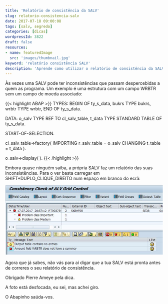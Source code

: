 ```yaml
---
title: 'Relatório de consistência da SALV'
slug: relatorio-consistencia-salv
date: 2017-07-18 09:00:08
tags: [salv, segredo]
categories: [dicas]
wordpressId: 3822
draft: false
resources:
- name: featuredImage
  src: 'images/thumbnail.jpg'
keyword: 'relatório consistência SALV'
description: 'Aprende como utilizar o relatório de consistência da SALV para descobrires todos os problemas que ela possa ter que de outra forma não descobririas'
---
```

Às vezes uma SALV pode ter inconsistências que passam despercebidas a quem as programa. Um exemplo é uma estrutura com um campo WRBTR sem um campo de moeda associado:

<!--more-->


{{< highlight ABAP >}}
TYPES: BEGIN OF ty_s_data,
         bukrs TYPE bukrs,
         wrbtr TYPE wrbtr,
       END OF ty_s_data.

DATA: o_salv TYPE REF TO cl_salv_table,
      t_data TYPE STANDARD TABLE OF ty_s_data.

START-OF-SELECTION.

  cl_salv_table=>factory(
    IMPORTING
      r_salv_table   = o_salv
    CHANGING
      t_table        = t_data ).

  o_salv->display( ).
{{< /highlight >}}

Embora quase ninguém saiba, a própria SALV faz um relatório das suas inconsistências. Para o ver basta carregar em SHIFT+DUPLO_CLIQUE_DIREITO num espaço em branco do ecrã:

[![Relatório SALV][1]][1]

Agora que já sabes, não vás para aí digar que a tua SALV está pronta antes de correres o seu relatório de consistência.

Obrigado Pierre Ameye pela dica.

A foto está desfocada, eu sei, mas achei giro.

O Abapinho saúda-vos.

   [1]: images/salv_relatorio.jpg
